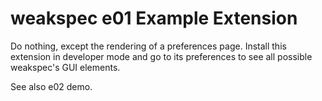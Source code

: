 # weakspec e01 Example Extension

Do nothing, except the rendering of a preferences page. Install this
extension in developer mode and go to its preferences to see all
possible weakspec's GUI elements.

See also e02 demo.
